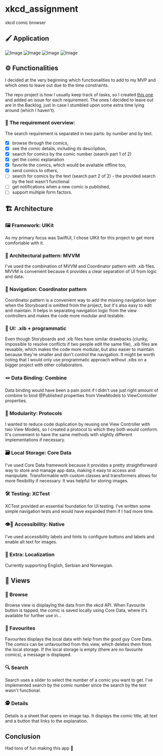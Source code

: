 # xkcd_assignment
xkcd comic browser

## 🖌️ Application

![Image](https://user-images.githubusercontent.com/39621438/222987005-13105c0e-a564-41a6-bf82-bf29e2332f44.png)
![Image](https://user-images.githubusercontent.com/39621438/222987003-bcec91c4-07bd-4b85-90e6-2a4fb26710f4.png)
![Image](https://user-images.githubusercontent.com/39621438/222987004-e650cae2-2df9-4d8b-b1f3-c4a4fa15d9d7.png)
![Image](https://user-images.githubusercontent.com/39621438/222987002-2765bd3a-69e9-46a4-99b6-11382c77990c.png)

## ⚙️ Functionalities

I decided at the very beginning which functionalities to add to my MVP and which ones to leave out due to the time constraints. 

The repo project is how I usually keep track of tasks, so I created [this one](https://github.com/users/TijanaGrbo/projects/5/views/1) and added an issue for each requirement. The ones I decided to leave out are in the Backlog, just in case I stumbled upon some extra time lying around (which I haven't).

### 📝 **The requirement overview:**

The search requirement is separated in two parts: by number and by text.

- [x] browse through the comics,
- [x] see the comic details, including its description,
- [x] search for comics by the comic number (search part 1 of 2)
- [x] get the comic explanation
- [x] favorite the comics, which would be available offline too,
- [x] send comics to others,
- [ ] search for comics by the text (search part 2 of 2) - the provided search by the text wasn't functional
- [ ] get notifications when a new comic is published,
- [ ] support multiple form factors.

## 🏗️ Architecture

### 🖼️ Framework: UIKit

As my primary focus was SwiftUI, I chose UIKit for this project to get more comfortable with it.

### 📐 Architectural pattern: MVVM

I've used the combination of MVVM and Coordinator pattern with .xib files. MVVM is convenient because it provides a clear separation of UI from logic and data.

### 🧭 Navigation: Coordinator pattern

Coordinator pattern is a convenient way to add the missing navigation layer when the Storyboard is omitted from the project, but it's also easy to edit and maintain. It helps in separating navigation logic from the view controllers and makes the code more modular and testable.

### 📱 UI: .xib + programmatic

Even though Storyboards and .xib files have similar drawbacks (clunky, impossible to resolve conflicts if two people edit the same file), .xib files are reusable, which makes the code more modular, but also easier to maintain because they're smaller and don't control the navigation. It might be worth noting that I would only use programmatic approach without .xibs on a bigger project with other collaborators.

### 🪢 Data Binding: Combine

Data binding would have been a pain point if I didn't use just right amount of combine to bind @Published properties from ViewModels to ViewController properties.

### 🧩 Modularity: Protocols

I wanted to reduce code duplication by reusing one View Controller with two View Models, so I created a protocol to which they both would conform. It's convenient to have the same methods with slightly different implementations if necessary.

### 🗃️ Local Storage: Core Data

I've used Core Data framework because it provides a pretty straightforward way to store and manage app data, making it easy to access and manipulate. Transformable with custom classes and transformers allows for more flexibility if necessary. It was helpful for storing images.

### 🛠️ Testing: XCTest

XCTest provided an essential foundation for UI testing. I've written some simple navigation tests and would have expanded them if I had more time.

### 👁️🦻 Accessibility: Native

I've used accessibility labels and hints to configure buttons and labels and enable alt text for images.

### 🍰 Extra: Localization

Currently supporting English, Serbian and Norwegian.


## 📱 Views

### 📒 Browse

Browse view is displaying the data from the xkcd API. When Favourite button is tapped, the comic is saved locally using Core Data, where it's available for further use in...

### 💖 Favourites

Favourites displays the local data with help from the good guy Core Data. The comics can be unfavourited from this view, which deletes them from the local storage. If the local storage is empty (there are no favourite comics), a message is displayed.

### 🔍 Search

Search uses a slider to select the number of a comic you want to get. I've implemented search by the comic number since the search by the text wasn't functional.

### 🕵️ Details

Details is a sheet that opens on image tap. It displays the comic title, alt text and a button that links to the explanation.

## Conclusion

Had tons of fun making this app 🎉
